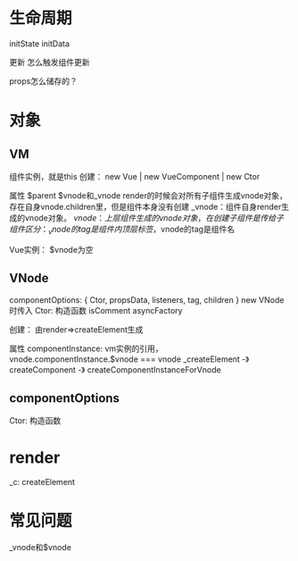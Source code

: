 # 生命周期
initState
  initData

更新
怎么触发组件更新


props怎么储存的？

# 对象
## VM
组件实例，就是this
创建： new Vue | new VueComponent | new Ctor

属性
$parent
$vnode和_vnode
render的时候会对所有子组件生成vnode对象，存在自身vnode.children里，但是组件本身没有创建
_vnode：组件自身render生成的vnode对象。
$vnode：上层组件生成的vnode对象，在创建子组件是传给子组件
区分： _vnode的tag是组件内顶层标签，$vnode的tag是组件名

Vue实例： $vnode为空
## VNode
componentOptions: { Ctor, propsData, listeners, tag, children }
new VNode时传入
  Ctor: 构造函数
isComment asyncFactory

创建： 由render=>createElement生成

属性
componentInstance: vm实例的引用， vnode.componentInstance.$vnode === vnode
  _createElement -》createComponent -》 createComponentInstanceForVnode


## componentOptions
Ctor: 构造函数

# render
_c: createElement 

# 常见问题
_vnode和$vnode